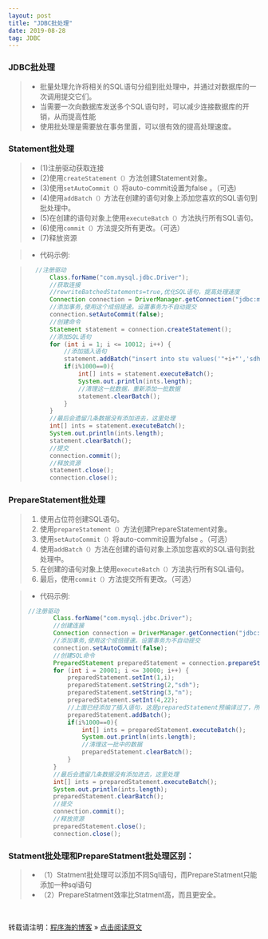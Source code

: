 ```yaml
---
layout: post
title: "JDBC批处理"
date: 2019-08-28
tag: JDBC
---
```

### JDBC批处理

> * 批量处理允许将相关的SQL语句分组到批处理中，并通过对数据库的一次调用提交它们。
> * 当需要一次向数据库发送多个SQL语句时，可以减少连接数据库的开销，从而提高性能
> * 使用批处理是需要放在事务里面，可以很有效的提高处理速度。
    
### Statement批处理

> - (1)注册驱动获取连接
> - (2)使用`createStatement（）`方法创建Statement对象。
> - (3)使用`setAutoCommit（）`将auto-commit设置为false 。（可选)
> - (4)使用`addBatch（）`方法在创建的语句对象上添加您喜欢的SQL语句到批处理中。
> - (5)在创建的语句对象上使用`executeBatch（）`方法执行所有SQL语句。
> - (6)使用`commit（）`方法提交所有更改。（可选）
> - (7)释放资源

> * 代码示例:  

> ```java
>   //注册驱动
>       Class.forName("com.mysql.jdbc.Driver");
>       //获取连接
>       //rewriteBatchedStatements=true,优化SQL语句，提高处理速度
>       Connection connection = DriverManager.getConnection("jdbc:mysql://localhost:3306/myschool?" + "useSSL=true&characterEncoding=utf8&rewriteBatchedStatements=true","root","root");
>       //添加事务,使用这个成倍提速。设置事务为不自动提交
>       connection.setAutoCommit(false);
>       //创建命令
>       Statement statement = connection.createStatement();
>       //添加SQL语句
>       for (int i = 1; i <= 10012; i++) {
>           //添加插入语句
>           statement.addBatch("insert into stu values('"+i+"','sdh','n',22)");
>           if(i%1000==0){
>               int[] ints = statement.executeBatch();
>               System.out.println(ints.length);
>               //清理这一批数据，重新添加一批数据
>               statement.clearBatch();
>           }
>       }
>       //最后会遗留几条数据没有添加进去，这里处理
>       int[] ints = statement.executeBatch();
>       System.out.println(ints.length);
>       statement.clearBatch();
>       //提交
>       connection.commit();
>       //释放资源
>       statement.close();
>       connection.close();
> ```

### PrepareStatement批处理

> 1. 使用占位符创建SQL语句。
> 2. 使用`prepareStatement（）`方法创建PrepareStatement对象。
> 3. 使用`setAutoCommit（）`将auto-commit设置为false 。（可选）
> 4. 使用`addBatch（）`方法在创建的语句对象上添加您喜欢的SQL语句到批处理中。
> 5. 在创建的语句对象上使用`executeBatch（）`方法执行所有SQL语句。
> 6. 最后，使用`commit（）`方法提交所有更改。（可选）

> * 代码示例:
> ```java
> //注册驱动
>        Class.forName("com.mysql.jdbc.Driver");
>        //创建连接
>        Connection connection = DriverManager.getConnection("jdbc:mysql://localhost:3306/myschool?" + "useSSL=true&characterEncoding=utf8&rewriteBatchedStatements=true","root","root");
>        //添加事务,使用这个成倍提速。设置事务为不自动提交
>        connection.setAutoCommit(false);
>        //创建SQL命令
>        PreparedStatement preparedStatement = connection.prepareStatement("insert into stu values(?,?,?,?)");
>        for (int i = 20001; i <= 30000; i++) {
>            preparedStatement.setInt(1,i);
>            preparedStatement.setString(2,"sdh");
>            preparedStatement.setString(3,"n");
>            preparedStatement.setInt(4,22);
>            //上面已经添加了插入语句，这是preparedStatement预编译过了，所以这里不用重复添加插入语句
>            preparedStatement.addBatch();
>            if(i%1000==0){
>                int[] ints = preparedStatement.executeBatch();
>                System.out.println(ints.length);
>                //清理这一批中的数据
>                preparedStatement.clearBatch();
>            }
>        }
>        //最后会遗留几条数据没有添加进去，这里处理
>        int[] ints = preparedStatement.executeBatch();
>        System.out.println(ints.length);
>        preparedStatement.clearBatch();
>        //提交
>        connection.commit();
>        //释放资源
>        preparedStatement.close();
>        connection.close();
> ```

### Statment批处理和PrepareStatment批处理区别：
> * （1）Statment批处理可以添加不同Sql语句，而PrepareStatment只能添加一种sql语句
> * （2）PrepareStatment效率比Statment高，而且更安全。

<br>
    
转载请注明：[程序海的博客](https://www.shendonghai.com) » [点击阅读原文](https://www.shendonghai.com/2018/04/2018-04-05-Git%E9%85%8D%E7%BD%AE/) 
